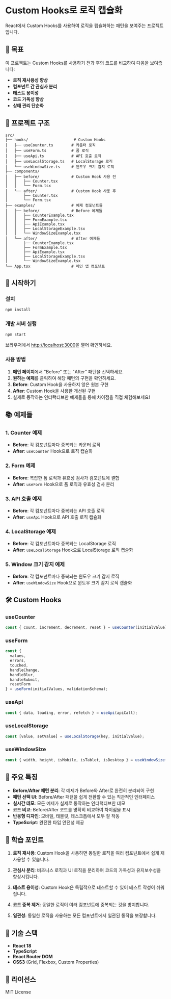 # Custom Hooks로 로직 캡슐화

React에서 Custom Hooks를 사용하여 로직을 캡슐화하는 패턴을 보여주는 프로젝트입니다.

## 🎯 목표

이 프로젝트는 Custom Hooks를 사용하기 전과 후의 코드를 비교하여 다음을 보여줍니다:

- **로직 재사용성 향상**
- **컴포넌트 간 관심사 분리**
- **테스트 용이성**
- **코드 가독성 향상**
- **상태 관리 단순화**

## 📁 프로젝트 구조

```
src/
├── hooks/                    # Custom Hooks
│   ├── useCounter.ts        # 카운터 로직
│   ├── useForm.ts           # 폼 로직
│   ├── useApi.ts            # API 호출 로직
│   ├── useLocalStorage.ts   # LocalStorage 로직
│   └── useWindowSize.ts     # 윈도우 크기 감지 로직
├── components/
│   ├── before/              # Custom Hook 사용 전
│   │   ├── Counter.tsx
│   │   └── Form.tsx
│   └── after/               # Custom Hook 사용 후
│       ├── Counter.tsx
│       └── Form.tsx
├── examples/                # 예제 컴포넌트들
│   ├── before/              # Before 예제들
│   │   ├── CounterExample.tsx
│   │   ├── FormExample.tsx
│   │   ├── ApiExample.tsx
│   │   ├── LocalStorageExample.tsx
│   │   └── WindowSizeExample.tsx
│   └── after/               # After 예제들
│       ├── CounterExample.tsx
│       ├── FormExample.tsx
│       ├── ApiExample.tsx
│       ├── LocalStorageExample.tsx
│       └── WindowSizeExample.tsx
└── App.tsx                  # 메인 앱 컴포넌트
```

## 🚀 시작하기

### 설치

```bash
npm install
```

### 개발 서버 실행

```bash
npm start
```

브라우저에서 [http://localhost:3000](http://localhost:3000)을 열어 확인하세요.

### 사용 방법

1. **메인 페이지**에서 "Before" 또는 "After" 패턴을 선택하세요.
2. **원하는 예제**를 클릭하여 해당 패턴의 구현을 확인하세요.
3. **Before**: Custom Hook을 사용하지 않은 원본 구현
4. **After**: Custom Hook을 사용한 개선된 구현
5. 실제로 동작하는 인터랙티브한 예제들을 통해 차이점을 직접 체험해보세요!

## 📚 예제들

### 1. Counter 예제
- **Before**: 각 컴포넌트마다 중복되는 카운터 로직
- **After**: `useCounter` Hook으로 로직 캡슐화

### 2. Form 예제
- **Before**: 복잡한 폼 로직과 유효성 검사가 컴포넌트에 결합
- **After**: `useForm` Hook으로 폼 로직과 유효성 검사 분리

### 3. API 호출 예제
- **Before**: 각 컴포넌트마다 중복되는 API 호출 로직
- **After**: `useApi` Hook으로 API 호출 로직 캡슐화

### 4. LocalStorage 예제
- **Before**: 각 컴포넌트마다 중복되는 LocalStorage 로직
- **After**: `useLocalStorage` Hook으로 LocalStorage 로직 캡슐화

### 5. Window 크기 감지 예제
- **Before**: 각 컴포넌트마다 중복되는 윈도우 크기 감지 로직
- **After**: `useWindowSize` Hook으로 윈도우 크기 감지 로직 캡슐화

## 🛠️ Custom Hooks

### useCounter
```typescript
const { count, increment, decrement, reset } = useCounter(initialValue);
```

### useForm
```typescript
const {
  values,
  errors,
  touched,
  handleChange,
  handleBlur,
  handleSubmit,
  resetForm
} = useForm(initialValues, validationSchema);
```

### useApi
```typescript
const { data, loading, error, refetch } = useApi(apiCall);
```

### useLocalStorage
```typescript
const [value, setValue] = useLocalStorage(key, initialValue);
```

### useWindowSize
```typescript
const { width, height, isMobile, isTablet, isDesktop } = useWindowSize();
```

## 🎨 주요 특징

- **Before/After 패턴 분리**: 각 예제가 Before와 After로 완전히 분리되어 구현
- **패턴 선택 UI**: Before/After 패턴을 쉽게 전환할 수 있는 직관적인 인터페이스
- **실시간 데모**: 모든 예제가 실제로 동작하는 인터랙티브한 데모
- **코드 비교**: Before/After 코드를 명확히 비교하여 차이점을 표시
- **반응형 디자인**: 모바일, 태블릿, 데스크톱에서 모두 잘 작동
- **TypeScript**: 완전한 타입 안전성 제공

## 📖 학습 포인트

1. **로직 재사용**: Custom Hook을 사용하면 동일한 로직을 여러 컴포넌트에서 쉽게 재사용할 수 있습니다.

2. **관심사 분리**: 비즈니스 로직과 UI 로직을 분리하여 코드의 가독성과 유지보수성을 향상시킵니다.

3. **테스트 용이성**: Custom Hook은 독립적으로 테스트할 수 있어 테스트 작성이 쉬워집니다.

4. **코드 중복 제거**: 동일한 로직이 여러 컴포넌트에 중복되는 것을 방지합니다.

5. **일관성**: 동일한 로직을 사용하는 모든 컴포넌트에서 일관된 동작을 보장합니다.

## 🔧 기술 스택

- **React 18**
- **TypeScript**
- **React Router DOM**
- **CSS3** (Grid, Flexbox, Custom Properties)

## 📝 라이선스

MIT License
